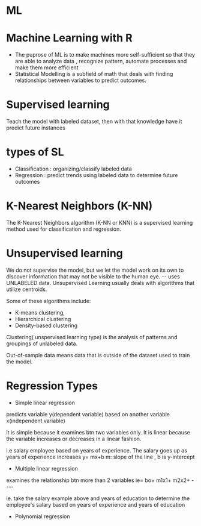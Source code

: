 # ML
# Machine Learning with R

- The puprose of ML is to make machines more self-sufficient so that they are able to analyze data , recognize pattern, automate processes and make them more efficient 
- Statistical Modelling is a subfield of math that deals with finding relationships between
variables to predict outcomes.

# Supervised learning

Teach the model with labeled dataset, then with that knowledge have it predict future instances

#  types of SL

- Classification : organizing/classify labeled data
- Regression : predict trends using labeled data to determine future outcomes
#   K-Nearest Neighbors (K-NN)
The K-Nearest Neighbors algorithm (K-NN or KNN) is a supervised learning method used for classification and regression.
  
# Unsupervised learning

We do not supervise the model, but we let the model work on its own to discover information that may not be visible to the human eye.  -- uses UNLABELED data.
Unsupervised Learning usually deals with algorithms that utilize centroids.


Some of these algorithms include:
-  K-means clustering,
-  Hierarchical clustering
- Density-based clustering

Clustering( unspervised learning type) is the analysis of patterns and groupings of unlabeled data.

Out-of-sample data means data that is outside of the dataset used to train the model.


# Regression Types

- Simple linear regression 

predicts variable y(dependent variable) based on another variable x(independent variable)

it is  simple because it examines  btn two variables only. It is linear because the variable increases or decreases in a linear fashion.

i.e salary employee  based on  years of experience. The salary goes up as years of experience increases 
  y= mx+b        m: slope of the line , b is y-intercept
  
  - Multiple linear regression 
  
  examines the relationship btn more than 2 variables ie=  bo+ m1x1+ m2x2+ ----
  
  ie. take the salary example above and years of education to determine the employee's salary based on years of experience and years of education
  
  - Polynomial regression
  
  
  
  
  
  

